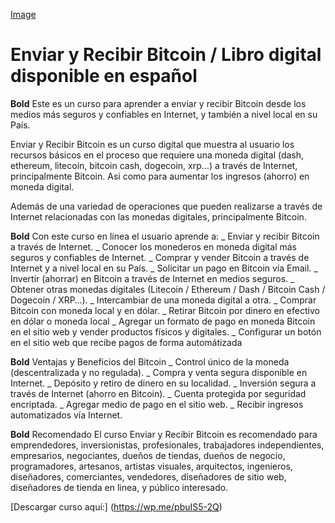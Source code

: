 [Image](https://i2.wp.com/recursosdiario.com/cursos/wp-content/uploads/2020/05/015.png?w=1000&ssl=1)
# Enviar y Recibir Bitcoin / Libro digital disponible en español

**Bold** Este es un curso para aprender a enviar y recibir Bitcoin desde los medios más seguros y confiables en Internet, y también a nivel local en su País.

Enviar y Recibir Bitcoin es un curso digital que muestra al usuario los recursos básicos en el proceso que requiere una moneda digital (dash, ethereum, litecoin, bitcoin cash, dogecoin, xrp…) a través de Internet, principalmente Bitcoin. Asi como para aumentar los ingresos (ahorro) en moneda digital.

Además de una variedad de operaciones que pueden realizarse a través de Internet relacionadas con las monedas digitales, principalmente Bitcoin.

**Bold** Con este curso en línea el usuario aprende a:
_ Enviar y recibir Bitcoin a través de Internet.
_ Conocer los monederos en moneda digital más seguros y confiables de Internet.
_ Comprar y vender Bitcoin a través de Internet y a nivel local en su País.
_ Solicitar un pago en Bitcoin vía Email. 
_ Invertir (ahorrar) en Bitcoin a través de Internet en medios seguros.
_ Obtener otras monedas digitales (Litecoin / Ethereum / Dash / Bitcoin Cash / Dogecoin / XRP…).
_ Intercambiar de una moneda digital a otra.
_ Comprar Bitcoin con moneda local y en dólar.
_ Retirar Bitcoin por dinero en efectivo en dólar o moneda local 
_ Agregar un formato de pago en moneda Bitcoin en el sitio web y vender productos físicos y digitales.
_ Configurar un botón en el sitio web que recibe pagos de forma automátizada

**Bold** Ventajas y Beneficios del Bitcoin
_ Control único de la moneda (descentralizada y no regulada).
_ Compra y venta segura disponible en Internet.
_ Depósito y retiro de dinero en su localidad.
_ Inversión segura a través de Internet (ahorro en Bitcoin).
_ Cuenta protegida por seguridad encriptada.
_ Agregar medio de pago en el sitio web.
_ Recibir ingresos automatizados vía Internet.

**Bold** Recomendado
El curso Enviar y Recibir Bitcoin es recomendado para emprendedores, inversionistas, profesionales, trabajadores independientes, empresarios, negociantes, dueños de tiendas, dueños de negocio, programadores, artesanos, artistas visuales, arquitectos, ingenieros, diseñadores, comerciantes, vendedores, diseñadores de sitio web, diseñadores de tienda en linea, y público interesado.

[Descargar curso aquí:] (https://wp.me/pbuIS5-2Q)
